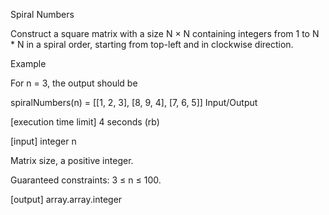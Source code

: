 Spiral Numbers

Construct a square matrix with a size N × N containing integers from 1 to N * N in a spiral order, starting from top-left and in clockwise direction.

Example

For n = 3, the output should be

spiralNumbers(n) = [[1, 2, 3],
[8, 9, 4],
[7, 6, 5]]
Input/Output

[execution time limit] 4 seconds (rb)

[input] integer n

Matrix size, a positive integer.

Guaranteed constraints:
3 ≤ n ≤ 100.

[output] array.array.integer